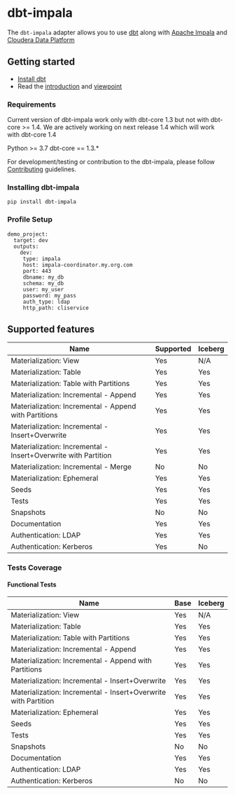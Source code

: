 # dbt-impala

The `dbt-impala` adapter allows you to use [dbt](https://www.getdbt.com/) along with [Apache Impala](https://impala.apache.org/) and [Cloudera Data Platform](https://cloudera.com)


## Getting started

- [Install dbt](https://docs.getdbt.com/docs/installation)
- Read the [introduction](https://docs.getdbt.com/docs/introduction/) and [viewpoint](https://docs.getdbt.com/docs/about/viewpoint/)

### Requirements

Current version of dbt-impala work only with dbt-core 1.3 but not with dbt-core >= 1.4.
We are actively working on next release 1.4 which will work with dbt-core 1.4

Python >= 3.7
dbt-core == 1.3.*

For development/testing or contribution to the dbt-impala, please follow [Contributing](CONTRIBUTING.md) guidelines.

### Installing dbt-impala

`pip install dbt-impala`

### Profile Setup

```
demo_project:
  target: dev
  outputs:
    dev:
     type: impala
     host: impala-coordinator.my.org.com
     port: 443
     dbname: my_db
     schema: my_db
     user: my_user
     password: my_pass
     auth_type: ldap
     http_path: cliservice
```

## Supported features
| Name | Supported | Iceberg |
|------|-----------|---------|
|Materialization: View|Yes| N/A |
|Materialization: Table|Yes| Yes |
|Materialization: Table with Partitions |Yes| Yes |
|Materialization: Incremental - Append|Yes| Yes |
|Materialization: Incremental - Append with Partitions |Yes| Yes |
|Materialization: Incremental - Insert+Overwrite |Yes| Yes |
|Materialization: Incremental - Insert+Overwrite with Partition |Yes| Yes |
|Materialization: Incremental - Merge|No| No |
|Materialization: Ephemeral|Yes| Yes |
|Seeds|Yes| Yes |
|Tests|Yes| Yes |
|Snapshots|No| No |
|Documentation|Yes| Yes |
|Authentication: LDAP|Yes| Yes |
|Authentication: Kerberos|Yes| No |

### Tests Coverage

#### Functional Tests
| Name | Base | Iceberg |
|------|------|---------|
|Materialization: View|Yes| N/A |
|Materialization: Table|Yes| Yes |
|Materialization: Table with Partitions |Yes| Yes |
|Materialization: Incremental - Append|Yes| Yes |
|Materialization: Incremental - Append with Partitions |Yes| Yes |
|Materialization: Incremental - Insert+Overwrite |Yes| Yes |
|Materialization: Incremental - Insert+Overwrite with Partition |Yes| Yes |
|Materialization: Ephemeral|Yes| Yes |
|Seeds|Yes| Yes |
|Tests|Yes| Yes |
|Snapshots|No| No |
|Documentation| Yes | Yes |
|Authentication: LDAP|Yes| Yes |
|Authentication: Kerberos|No| No |
